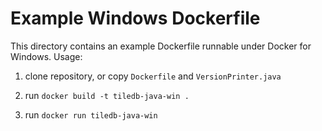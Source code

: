 # Example Windows Dockerfile

This directory contains an example Dockerfile runnable under Docker for Windows. Usage:

1) clone repository, or copy `Dockerfile` and `VersionPrinter.java`

2) run `docker build -t tiledb-java-win .`

3) run `docker run tiledb-java-win`
